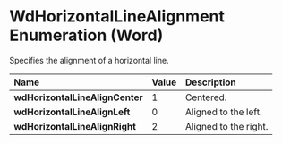 
# WdHorizontalLineAlignment Enumeration (Word)

Specifies the alignment of a horizontal line.



|**Name**|**Value**|**Description**|
|:-----|:-----|:-----|
|**wdHorizontalLineAlignCenter**|1|Centered.|
|**wdHorizontalLineAlignLeft**|0|Aligned to the left.|
|**wdHorizontalLineAlignRight**|2|Aligned to the right.|
